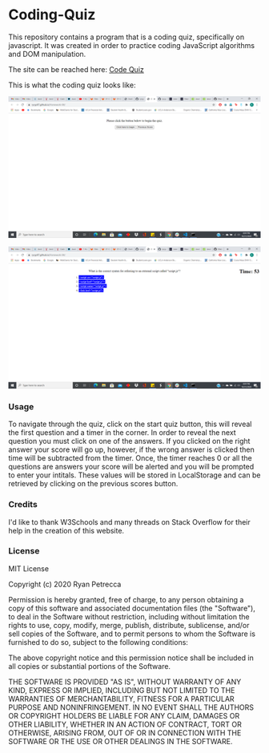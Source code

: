 # Coding-Quiz

This repository contains a program that is a coding quiz, specifically on javascript.  It was created in order to practice coding JavaScript algorithms and DOM manipulation.

The site can be reached here: [Code Quiz](https://ryryp97.github.io/Homework-04/)

This is what the coding quiz looks like:

![Code Quiz 1](images/Code_Quiz1.png)

![Code Quiz 2](images/Code_Quiz2.png)



### Usage

To navigate through the quiz, click on the start quiz button, this will reveal the first question and a timer in the corner.  In order to reveal the next question you must click on one of the answers.  If you clicked on the right answer your score will go up, however, if the wrong answer is clicked then time will be subtracted from the timer.  Once, the timer reaches 0 or all the questions are answers your score will be alerted and you will be prompted to enter your intitals.  These values will be stored in LocalStorage and can be retrieved by clicking on the previous scores button.

### Credits

I'd like to thank W3Schools and many threads on Stack Overflow for their help in the creation of this website.

### License 

MIT License

Copyright (c) 2020 Ryan Petrecca

Permission is hereby granted, free of charge, to any person obtaining a copy of this software and associated documentation files (the "Software"), to deal in the Software without restriction, including without limitation the rights to use, copy, modify, merge, publish, distribute, sublicense, and/or sell copies of the Software, and to permit persons to whom the Software is furnished to do so, subject to the following conditions:

The above copyright notice and this permission notice shall be included in all copies or substantial portions of the Software.

THE SOFTWARE IS PROVIDED "AS IS", WITHOUT WARRANTY OF ANY KIND, EXPRESS OR IMPLIED, INCLUDING BUT NOT LIMITED TO THE WARRANTIES OF MERCHANTABILITY, FITNESS FOR A PARTICULAR PURPOSE AND NONINFRINGEMENT. IN NO EVENT SHALL THE AUTHORS OR COPYRIGHT HOLDERS BE LIABLE FOR ANY CLAIM, DAMAGES OR OTHER LIABILITY, WHETHER IN AN ACTION OF CONTRACT, TORT OR OTHERWISE, ARISING FROM, OUT OF OR IN CONNECTION WITH THE SOFTWARE OR THE USE OR OTHER DEALINGS IN THE SOFTWARE.
